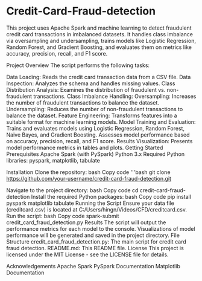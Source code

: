 # Credit-Card-Fraud-detection
This project uses Apache Spark and machine learning to detect fraudulent credit card transactions in imbalanced datasets. It handles class imbalance via oversampling and undersampling, trains models like Logistic Regression, Random Forest, and Gradient Boosting, and evaluates them on metrics like accuracy, precision, recall, and F1 score.

Project Overview
The script performs the following tasks:

Data Loading: Reads the credit card transaction data from a CSV file.
Data Inspection: Analyzes the schema and handles missing values.
Class Distribution Analysis: Examines the distribution of fraudulent vs. non-fraudulent transactions.
Class Imbalance Handling:
Oversampling: Increases the number of fraudulent transactions to balance the dataset.
Undersampling: Reduces the number of non-fraudulent transactions to balance the dataset.
Feature Engineering: Transforms features into a suitable format for machine learning models.
Model Training and Evaluation:
Trains and evaluates models using Logistic Regression, Random Forest, Naive Bayes, and Gradient Boosting.
Assesses model performance based on accuracy, precision, recall, and F1 score.
Results Visualization: Presents model performance metrics in tables and plots.
Getting Started
Prerequisites
Apache Spark (with PySpark)
Python 3.x
Required Python libraries: pyspark, matplotlib, tabulate

Installation
Clone the repository:
bash
Copy code
'''bash
git clone https://github.com/your-username/credit-card-fraud-detection.git

Navigate to the project directory:
bash
Copy code
cd credit-card-fraud-detection
Install the required Python packages:
bash
Copy code
pip install pyspark matplotlib tabulate
Running the Script
Ensure your data file (creditcard.csv) is located at C:/Users/hingn/Videos/CFD/creditcard.csv.
Run the script:
bash
Copy code
spark-submit credit_card_fraud_detection.py
Results
The script will output the performance metrics for each model to the console.
Visualizations of model performance will be generated and saved in the project directory.
File Structure
credit_card_fraud_detection.py: The main script for credit card fraud detection.
README.md: This README file.
License
This project is licensed under the MIT License - see the LICENSE file for details.

Acknowledgements
Apache Spark
PySpark Documentation
Matplotlib Documentation
